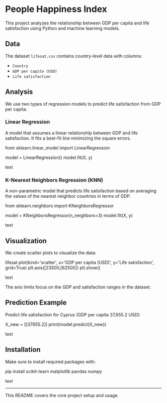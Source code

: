 # People Happiness Index

This project analyzes the relationship between GDP per capita and life satisfaction using Python and machine learning models.

## Data

The dataset `lifesat.csv` contains country-level data with columns:
- `Country`
- `GDP per capita (USD)`
- `Life satisfaction`

## Analysis

We use two types of regression models to predict life satisfaction from GDP per capita:

### Linear Regression

A model that assumes a linear relationship between GDP and life satisfaction. It fits a best-fit line minimizing the square errors.

from sklearn.linear_model import LinearRegression

model = LinearRegression()
model.fit(X, y)

text

### K-Nearest Neighbors Regression (KNN)

A non-parametric model that predicts life satisfaction based on averaging the values of the nearest neighbor countries in terms of GDP.

from sklearn.neighbors import KNeighborsRegressor

model = KNeighborsRegressor(n_neighbors=3)
model.fit(X, y)

text

## Visualization

We create scatter plots to visualize the data:

lifesat.plot(kind='scatter', x='GDP per capita (USD)', y='Life satisfaction', grid=True)
plt.axis([23500,[62500])
plt.show()

text

The axis limits focus on the GDP and satisfaction ranges in the dataset.

## Prediction Example

Predict life satisfaction for Cyprus (GDP per capita 37,655.2 USD):

X_new = [[37655.2]]
print(model.predict(X_new))

text

## Installation

Make sure to install required packages with:

pip install scikit-learn matplotlib pandas numpy

text

---

This README covers the core project setup and usage.